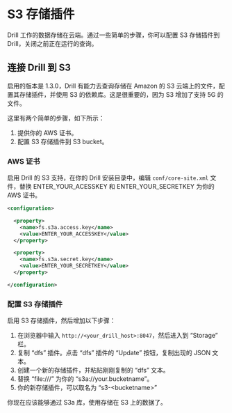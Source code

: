 # S3 存储插件

Drill 工作的数据存储在云端。通过一些简单的步骤，你可以配置 S3 存储插件到 Drill，关闭之前正在运行的查询。

## 连接 Drill 到 S3

启用的版本是 1.3.0，Drill 有能力去查询存储在 Amazon 的 S3 云端上的文件，配置其存储插件，并使用 S3 的依赖库。这是很重要的，因为 S3 增加了支持 5G 的文件。

这里有两个简单的步骤，如下所示：
  1. 提供你的 AWS 证书。
  2. 配置 S3 存储插件到 S3 bucket。

### AWS 证书

启用 Drill 的 S3 支持，在你的 Drill 安装目录中，编辑 ``` conf/core-site.xml ``` 文件，替换 ENTER_YOUR_ACESSKEY 和 ENTER_YOUR_SECRETKEY 为你的 AWS 证书。
```xml
<configuration>

  <property>
    <name>fs.s3a.access.key</name>
    <value>ENTER_YOUR_ACCESSKEY</value>
  </property>

  <property>
    <name>fs.s3a.secret.key</name>
    <value>ENTER_YOUR_SECRETKEY</value>
  </property>

</configuration>
```

### 配置 S3 存储插件

启用 S3 存储插件，然后增加以下步骤：
  1. 在浏览器中输入 ``` http://<your_drill_host>:8047 ```，然后进入到 “Storage” 栏。
  2. 复制 “dfs” 插件。点击 “dfs” 插件的 “Update” 按钮，复制出现的 JSON 文本。
  3. 创建一个新的存储插件，并粘贴刚刚复制的 “dfs” 文本。
  4. 替换 “file:///” 为你的 “s3a://your.bucketname”。
  5. 你的新存储插件，可以取名为 “s3-&lt;bucketname&gt;”

你现在应该能够通过 S3a 库，使用存储在 S3 上的数据了。
